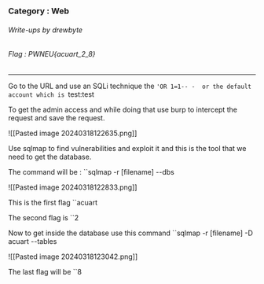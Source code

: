 ### Category : Web
###### Write-ups by drewbyte
###### Flag : PWNEU{acuart_2_8}
---

Go to the URL and use an SQLi technique the ``'OR 1=1-- - 
or the default account which is ``test:test

To get the admin access and while doing that use burp to intercept the request and save the request.

![[Pasted image 20240318122635.png]]

Use sqlmap to find vulnerabilities and exploit it and this is the tool that we need to get the database.

The command will be : ``sqlmap -r [filename] --dbs

![[Pasted image 20240318122833.png]]

This is the first flag ``acuart

The second flag is  ``2

Now to get inside the database use this command ``sqlmap -r [filename] -D acuart --tables

![[Pasted image 20240318123042.png]]

The last flag will be ``8

